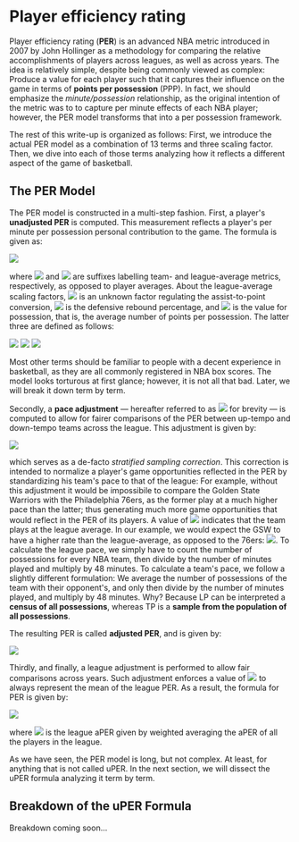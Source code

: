 # Player efficiency rating

Player efficiency rating (**PER**) is an advanced NBA metric introduced in 2007 by John Hollinger as a methodology for comparing the relative accomplishments of players across leagues, as well as across years. The idea is relatively simple, despite being commonly viewed as complex: Produce a value for each player such that it captures their influence on the game in terms of **points per possession** (PPP). In fact, we should emphasize the _minute/possession_ relationship, as the original intention of the metric was to to capture per minute effects of each NBA player; however, the PER model transforms that into a per possession framework.

The rest of this write-up is organized as follows: First, we introduce the actual PER model as a combination of 13 terms and three scaling factor. Then, we dive into each of those terms analyzing how it reflects a different aspect of the game of basketball.

## The PER Model

The PER model is constructed in a multi-step fashion. First, a player's **unadjusted PER** is computed. This measurement reflects a player's per minute per possession personal contribution to the game. The formula is given as:

<img src="https://render.githubusercontent.com/render/math?math=\begin{align} \text{uPER} =%26 \dfrac{(1) - (2) %2B (3)}{\text{Min}} \notag \\ \\ \\ \\ (1) =%26 3\text{PM} %2B \dfrac{2}{3}\text{Ast} %2B \left(2 - f \dfrac{\text{Ast}_{tm}}{\text{FGM}_{tm}}\right)\text{FGM} %2B \dfrac{1}{2}\text{FTM} \left(2 - \dfrac{1}{3}\dfrac{\text{Ast}_{tm}}{\text{FGM}_{tm}} \right) \\ \\ (2) =%26 \dfrac{\text{PF}}{\text{PF}_{lg}}\text{FTM}_{lg} \\ \\ (3) =%26 v\left( (\text{Reb} - \text{OReb}) %2B d\text{OReb} -\text{TO} -d\left( \text{FGA} - \text{FGM} \right) -0.44(0.44 %2B 0.56d)(\text{FTA} - \text{FTM}) %2B \text{Stl} %2B d\text{Blk} %2B 0.44 \text{FTA}_{lg} \dfrac{\text{PF}}{\text{PF}_{lg}} \right) \end{align}">

where <img src="https://render.githubusercontent.com/render/math?math=tm"> and <img src="https://render.githubusercontent.com/render/math?math=lg"> are suffixes labelling team- and league-average metrics, respectively, as opposed to player averages. About the league-average scaling factors, <img src="https://render.githubusercontent.com/render/math?math=f"> is an unknown factor regulating the assist-to-point conversion, <img src="https://render.githubusercontent.com/render/math?math=d"> is the defensive rebound percentage, and <img src="https://render.githubusercontent.com/render/math?math=v"> is the value for possession, that is, the average number of points per possession. The latter three are defined as follows:

<img src="https://render.githubusercontent.com/render/math?math=f = \dfrac{2}{3} - \left( 0.25 \dfrac{\text{Ast}_{lg}}{\text{FGM}_{lg}} \dfrac{\text{FTM}_{lg}}{\text{FGM}_{lg}}  \right)">
 
<img src="https://render.githubusercontent.com/render/math?math=v = \dfrac{\text{Pts}_{lg}}{\text{FGA}_{lg} - \text{OReb}_{lg} %2B \text{TO}_{lg} %2B 0.44 \text{FTA}_{lg}}">

<img src="https://render.githubusercontent.com/render/math?math=d = \dfrac{\text{DReb}_{lg}}{\text{Reb}_{lg}}">

Most other terms should be familiar to people with a decent experience in basketball, as they are all commonly registered in NBA box scores. The model looks torturous at first glance; however, it is not all that bad. Later, we will break it down term by term.

Secondly, a **pace adjustment** &mdash; hereafter referred to as <img src="https://render.githubusercontent.com/render/math?math=\gamma"> for brevity &mdash; is computed to allow for fairer comparisons of the PER between up-tempo and down-tempo teams across the league. This adjustment is given by:

<img src="https://render.githubusercontent.com/render/math?math=\gamma = \dfrac{\text{Pace}_{lg}}{\text{Pace}_{tm}}">

which serves as a de-facto *stratified sampling correction*. This correction is intended to normalize a player's game opportunities reflected in the PER by standardizing his team's pace to that of the league: For example, without this adjustment it would be impossibile to compare the Golden State Warriors with the Philadelphia 76ers, as the former play at a much higher pace than the latter; thus generating much more game opportunities that would reflect in the PER of its players. A value of <img src="https://render.githubusercontent.com/render/math?math=1"> indicates that the team plays at the league average. In our example, we would expect the GSW to have a higher rate than the league-average, as opposed to the 76ers: <img src="https://render.githubusercontent.com/render/math?math=\gamma_{\text{GSW}} > 1 > \gamma_{\text{76ers}}">. To calculate the league pace, we simply have to count the number of possessions for every NBA team, then divide by the number of minutes played and multiply by 48 minutes. To calculate a team's pace, we follow a slightly different formulation: We average the number of possessions of the team with their opponent's, and only then divide by the number of minutes played, and multiply by 48 minutes. Why? Because LP can be interpreted a **census of all possessions**, whereas TP is a **sample from the population of all possessions**.

The resulting PER is called **adjusted PER**, and is given by:

<img src="https://render.githubusercontent.com/render/math?math=\text{aPER} = \text{uPER} * \gamma">

Thirdly, and finally, a league adjustment is performed to allow fair comparisons across years. Such adjustment enforces a value of <img src="https://render.githubusercontent.com/render/math?math=15"> to always represent the mean of the league PER. As a result, the formula for PER is given by:

<img src="https://render.githubusercontent.com/render/math?math=\text{PER} = \text{aPER} \dfrac{15}{\text{aPER}_{lg}}">

where <img src="https://render.githubusercontent.com/render/math?math=\text{aPER}_{lg}"> is the league aPER given by weighted averaging the aPER of all the players in the league.

As we have seen, the PER model is long, but not complex. At least, for anything that is not called uPER. In the next section, we will dissect the uPER formula analyzing it term by term.

## Breakdown of the uPER Formula

Breakdown coming soon...
<!-- https://squared2020.com/2017/09/01/breaking-down-player-efficiency-rating/ -->
